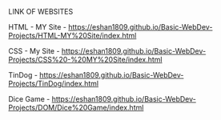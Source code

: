 LINK OF WEBSITES

HTML - MY Site   -  https://eshan1809.github.io/Basic-WebDev-Projects/HTML-MY%20Site/index.html


CSS - My Site    -  https://eshan1809.github.io/Basic-WebDev-Projects/CSS%20-%20MY%20Site/index.html


TinDog           -  https://eshan1809.github.io/Basic-WebDev-Projects/TinDog/index.html


Dice Game        -  https://eshan1809.github.io/Basic-WebDev-Projects/DOM/Dice%20Game/index.html
